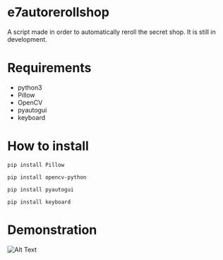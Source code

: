# e7autorerollshop
A script made in order to automatically reroll the secret shop.
It is still in development.

# Requirements
- python3
- Pillow
- OpenCV
- pyautogui
- keyboard

# How to install
```
pip install Pillow

pip install opencv-python

pip install pyautogui

pip install keyboard
```


# Demonstration
![Alt Text](https://i.ibb.co/x28gVbp/ezgif-7-d60ef77a9b.gif)
